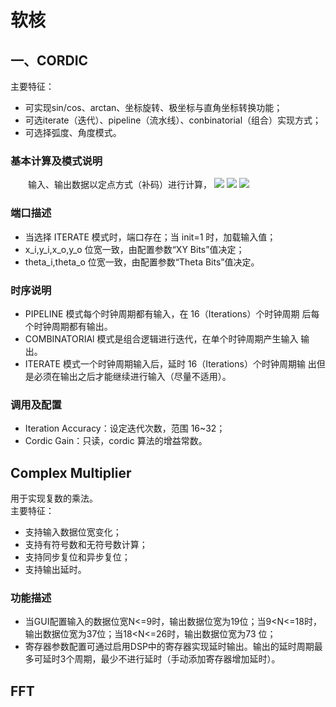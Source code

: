 # 软核
## 一、CORDIC
主要特征：  
- 可实现sin/cos、arctan、坐标旋转、极坐标与直角坐标转换功能；  
- 可选iterate（迭代）、pipeline（流水线）、conbinatorial（组合）实现方式；  
- 可选择弧度、角度模式。  
### 基本计算及模式说明
&emsp;&emsp;输入、输出数据以定点方式（补码）进行计算，
![](./Picture/p1.png)
![](./Picture/p2.png)
![](./Picture/p3.png)
### 端口描述
- 当选择 ITERATE 模式时，端口存在；当 init=1
时，加载输入值；
- x_i,y_i,x_o,y_o 位宽一致，由配置参数“XY Bits”值决定；  
- theta_i,theta_o 位宽一致，由配置参数“Theta Bits”值决定。
### 时序说明
- PIPELINE 模式每个时钟周期都有输入，在 16（Iterations）个时钟周期
后每个时钟周期都有输出。
- COMBINATORIAl 模式是组合逻辑进行迭代，在单个时钟周期产生输入
输出。
- ITERATE 模式一个时钟周期输入后，延时 16（Iterations）个时钟周期输
出但是必须在输出之后才能继续进行输入（尽量不适用）。
### 调用及配置
- Iteration Accuracy：设定迭代次数，范围 16~32；
- Cordic Gain：只读，cordic 算法的增益常数。
## Complex Multiplier
用于实现复数的乘法。  
主要特征：
- 支持输入数据位宽变化；
- 支持有符号数和无符号数计算；
- 支持同步复位和异步复位；
- 支持输出延时。
### 功能描述
- 当GUI配置输入的数据位宽N<=9时，输出数据位宽为19位；当9<N<=18时，输出数据位宽为37位；当18<N<=26时，输出数据位宽为73 位；
-  寄存器参数配置可通过启用DSP中的寄存器实现延时输出。输出的延时周期最多可延时3个周期，最少不进行延时（手动添加寄存器增加延时）。
## FFT
